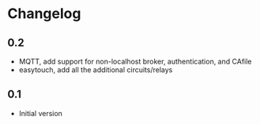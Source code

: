 # Changelog

## 0.2
- MQTT, add support for non-localhost broker, authentication, and CAfile
- easytouch, add all the additional circuits/relays

## 0.1
- Initial version

